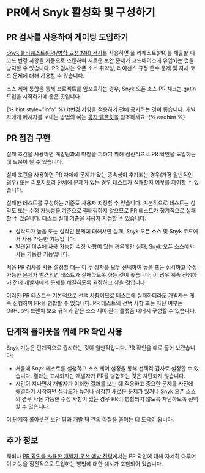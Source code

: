 # PR에서 Snyk 활성화 및 구성하기

## PR 검사를 사용하여 게이팅 도입하기

[Snyk 풀리퀘스트(PR)/병합 요청(MR) 검사](../../../scan-with-snyk/run-pr-checks/)를 사용하면 풀 리퀘스트(PR)를 제출할 때 코드 변경 사항을 자동으로 스캔하여 새로운 보안 문제가 코드베이스에 유입되는 것을 방지할 수 있습니다. PR 검사는 오픈 소스 취약성, 라이선스 규정 준수 문제 및 자체 코드 문제에 대해 사용할 수 있습니다.

소스 제어 통합을 통해 프로젝트를 임포트하는 경우, Snyk 오픈 소스 PR 체크는 gatin 도입을 시작하기에 좋은 곳입니다.

{% hint style="info" %}
It변경 사항을 적용하기 전에 공지하는 것이 좋습니다. 개발자에게 메시지를 보내는 방법의 예는 [공지 템플릿](announcement-templates-for-prevention.md)을 참조하세요.
{% endhint %}

## PR 점검 구현

실패 조건을 사용하면 개발팀과의 마찰을 피하기 위해 점진적으로 PR 확인을 도입하는 데 도움이 될 수 있습니다.

실패 조건을 사용하면 PR 자체에 문제가 있는 종속성이 추가되는 경우(가장 일반적인 경우) 또는 리포지토리 전체에 문제가 있는 경우 테스트가 실패할지 여부를 제어할 수 있습니다.

실패한 테스트를 구성하는 기준도 사용자 지정할 수 있습니다. 기본적으로 테스트는 심각도 또는 수정 가능성을 기준으로 필터링하지 않으므로 PR 테스트가 정기적으로 실패할 수 있습니다. 테스트 실패 기준을 사용자 지정할 수 있습니다:

* 심각도가 높음 또는 심각인 문제에 대해서만 실패; Snyk 오픈 소스 및 Snyk 코드에서 사용 가능한 기능입니다.
* 발견된 이슈에 사용 가능한 수정 사항이 있는 경우에만 실패; Snyk 오픈 소스에서 사용 가능한 기능입니다.

처음 PR 검사를 사용 설정할 때는 이 두 상자를 모두 선택하여 높음 또는 심각하고 수정 가능한 문제가 발견되면 테스트가 실패하도록 하는 것이 좋습니다. 이 경우 계속 진행하기 전에 개발자에게 문제를 해결하도록 권장하고 싶을 것입니다.

이러한 PR 테스트는 기본적으로 선택 사항이므로 테스트에 실패하더라도 개발자는 계속 진행하여 PR을 병합할 수 있습니다. PR 테스트의 선택 사항 또는 차단 여부는 GitHub의 브랜치 보호 규칙과 같은 소스 제어 관리 플랫폼 내에서 구성할 수 있습니다.

## 단계적 롤아웃을 위해 PR 확인 사용

Snyk 기능은 단계적으로 출시하는 것이 일반적입니다. PR 확인을 예로 들어 보겠습니다:

* 처음에 Snyk 테스트를 실행하고 소스 제어 설정을 통해 선택적 검사로 설정할 수 있습니다. 결과는 표시되지만 개발자가 PR을 병합하는 것은 차단되지 않습니다.
* 시간이 지나면서 개발자가 이러한 결과를 보는 데 적응하고 중요한 문제를 사전에 해결하기 시작하면 심각도가 높거나 심각한 새로운 문제가 있거나 Snyk 오픈 소스의 경우 사용 가능한 수정 사항이 있는 경우 PR이 병합되지 않도록 차단하도록 선택할 수 있습니다.

이 단계적 롤아웃은 보안 팀과 개발 팀 간의 마찰을 줄이는 데 도움이 됩니다.

## 추가 정보

웨비나 [PR 확인을 사용한 개발자 우선 예방 전략](https://www.youtube.com/watch?v=6x33EJW_d_E)에서는 PR 확인에 대해 자세히 다루며 이 기능을 점진적으로 도입하는 방법에 대한 예시가 포함되어 있습니다.
